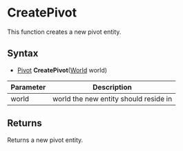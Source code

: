 # CreatePivot

This function creates a new pivot entity.

## Syntax

- [Pivot](Pivot.md) **CreatePivot**([World](World.md) world)

| Parameter | Description |
|---|---|
| world | world the new entity should reside in |

## Returns

Returns a new pivot entity.
